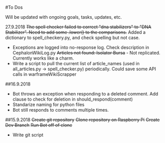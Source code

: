 #To Dos

Will be updated with ongoing goals, tasks, updates, etc.

27.9.2018
~~The spell checker failed to correct "dna stabilizers" to "DNA Stabilizer".  Need to add some .lower() to the comparisons.~~ Added a dictionary to spell_checkery.py, and check spelling but not case.
- Exceptions are logged into no-response log.  Check description in CephalonWikiLog.py
~~Articles not found:  Isolator Bursa~~ - Not replicated.  Currently works like a charm.
- Write a script to pull the current list of article_names (used in all_articles.py -> spell_checker.py) periodically.  Could save some API calls in warframeWikiScrapper

##16.9.2018
- Bot throws an exception when responding to a deleted comment.  Add clause to check for deletion in should_respond(comment)
- Standarize naming for python files
- Bot still responds to comments multiple times.  

##15.9.2018
~~Create git repository~~
~~Clone repository on Raspberry Pi~~
~~Create Dev Branch~~
~~Run Bot off of clone~~
- Write git script
